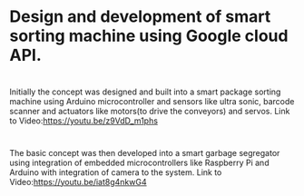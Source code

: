 # Design and development of smart sorting machine using Google cloud API.
#
Initially the concept was designed and built into a smart package sorting machine using Arduino microcontroller and sensors like ultra sonic, barcode scanner and actuators like motors(to drive the conveyors) and servos.
Link to Video:https://youtu.be/z9VdD_m1phs
#
The basic concept was then developed into a smart garbage segregator using integration of embedded microcontrollers like Raspberry Pi and Arduino with integration of camera to the system.
Link to Video:https://youtu.be/iat8g4nkwG4
